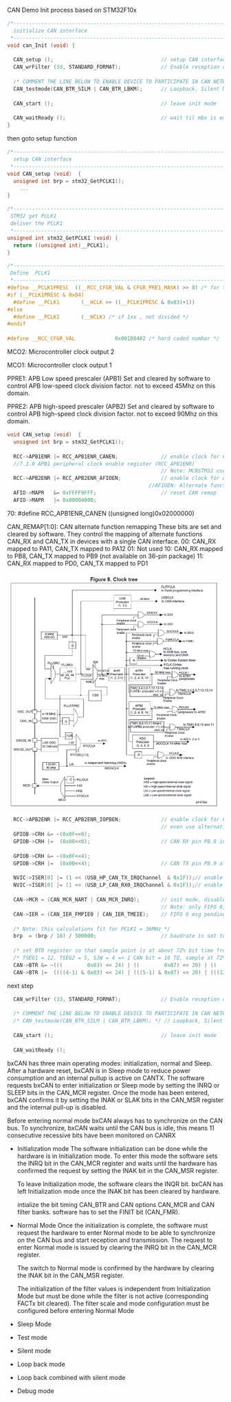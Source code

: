 CAN Demo Init process based on STM32F10x

```c
/*----------------------------------------------------------------------------
  initialize CAN interface
 *----------------------------------------------------------------------------*/
void can_Init (void) {

  CAN_setup ();                                   // setup CAN interface
  CAN_wrFilter (33, STANDARD_FORMAT);             // Enable reception of messages

  /* COMMENT THE LINE BELOW TO ENABLE DEVICE TO PARTICIPATE IN CAN NETWORK   */
  CAN_testmode(CAN_BTR_SILM | CAN_BTR_LBKM);      // Loopback, Silent Mode (self-test)

  CAN_start ();                                   // leave init mode

  CAN_waitReady ();                               // wait til mbx is empty
}

```

then goto setup function

```c
/*----------------------------------------------------------------------------
  setup CAN interface
 *----------------------------------------------------------------------------*/
void CAN_setup (void)  {
  unsigned int brp = stm32_GetPCLK1();
    ...
}
```

```c
/*----------------------------------------------------------------------------
 STM32 get PCLK1
 deliver the PCLK1
 *----------------------------------------------------------------------------*/
unsigned int stm32_GetPCLK1 (void) {
  return ((unsigned int)__PCLK1);
}
```

```c
/*----------------------------------------------------------------------------
 Define  PCLK1
 *----------------------------------------------------------------------------*/
#define __PCLK1PRESC  ((__RCC_CFGR_VAL & CFGR_PRE1_MASK) >> 8) /* for the stm32f10x series */
#if (__PCLK1PRESC & 0x04)
  #define __PCLK1       (__HCLK >> ((__PCLK1PRESC & 0x03)+1))
#else
  #define __PCLK1       (__HCLK) /* if 1xx , not divided */
#endif

#define __RCC_CFGR_VAL             0x001D8402 /* hard coded number */
```

MCO2: Microcontroller clock output 2

MCO1: Microcontroller clock output 1

PPRE1: APB Low speed prescaler (APB1) Set and cleared by software to control APB low-speed clock division factor. not to exceed 45Mhz on this domain.

PPRE2: APB high-speed prescaler (APB2) Set and cleared by software to control APB high-speed clock division factor. not to exceed 90Mhz on this domain.

```c
void CAN_setup (void)  {
  unsigned int brp = stm32_GetPCLK1();

  RCC->APB1ENR |= RCC_APB1ENR_CANEN;              // enable clock for CAN
  //7.3.8 APB1 peripheral clock enable register (RCC_APB1ENR)
                                                  // Note: MCBSTM32 uses PB8 and PB9 for CAN
  RCC->APB2ENR |= RCC_APB2ENR_AFIOEN;             // enable clock for Alternate Function
    										  //AFIOEN: Alternate function IO clock enable
  AFIO->MAPR   &= 0xFFFF9FFF;                     // reset CAN remap
  AFIO->MAPR   |= 0x00004000;    
```

   

70: #define RCC_APB1ENR_CANEN     ((unsigned long)0x02000000)

CAN_REMAP[1:0]: CAN alternate function remapping
These bits are set and cleared by software. They control the mapping of alternate functions
CAN_RX and CAN_TX in devices with a single CAN interface.
00: CAN_RX mapped to PA11, CAN_TX mapped to PA12
01: Not used
10: CAN_RX mapped to PB8, CAN_TX mapped to PB9 (not available on 36-pin package)
11: CAN_RX mapped to PD0, CAN_TX mapped to PD1

![clock tree](./clock_tree.png)

```c
  RCC->APB2ENR |= RCC_APB2ENR_IOPBEN;             // enable clock for GPIO B
                                                  // even use alternative function it is necessary.
  GPIOB->CRH &= ~(0x0F<<0);
  GPIOB->CRH |=  (0x08<<0);                       // CAN RX pin PB.8 input push pull 
  
  GPIOB->CRH &= ~(0x0F<<4);
  GPIOB->CRH |=  (0x0B<<4);                       // CAN TX pin PB.9 alternate output push pull 

  NVIC->ISER[0] |= (1 << (USB_HP_CAN_TX_IRQChannel  & 0x1F));// enable interrupt
  NVIC->ISER[0] |= (1 << (USB_LP_CAN_RX0_IRQChannel & 0x1F));// enable interrupt

  CAN->MCR = (CAN_MCR_NART | CAN_MCR_INRQ);       // init mode, disable auto. retransmission
                                                  // Note: only FIFO 0, transmit mailbox 0 used
  CAN->IER = (CAN_IER_FMPIE0 | CAN_IER_TMEIE);    // FIFO 0 msg pending, Transmit mbx empty

  /* Note: this calculations fit for PCLK1 = 36MHz */
  brp  = (brp / 18) / 500000;                     // baudrate is set to 500k bit/s
                                                                          
  /* set BTR register so that sample point is at about 72% bit time from bit start */
  /* TSEG1 = 12, TSEG2 = 5, SJW = 4 => 1 CAN bit = 18 TQ, sample at 72%    */
  CAN->BTR &= ~(((        0x03) << 24) | ((        0x07) << 20) | ((         0x0F) << 16) | (          0x1FF)); 
  CAN->BTR |=  ((((4-1) & 0x03) << 24) | (((5-1) & 0x07) << 20) | (((12-1) & 0x0F) << 16) | ((brp-1) & 0x1FF));
```

next step 

```c
  CAN_wrFilter (33, STANDARD_FORMAT);             // Enable reception of messages

  /* COMMENT THE LINE BELOW TO ENABLE DEVICE TO PARTICIPATE IN CAN NETWORK   */
  /* CAN_testmode(CAN_BTR_SILM | CAN_BTR_LBKM); */ // Loopback, Silent Mode (self-test)

  CAN_start ();                                   // leave init mode

  CAN_waitReady ();    
```

bxCAN has three main operating modes: initialization, normal and Sleep. After a
hardware reset, bxCAN is in Sleep mode to reduce power consumption and an internal pullup is active on CANTX. The software requests bxCAN to enter initialization or Sleep mode by setting the INRQ or SLEEP bits in the CAN_MCR register. Once the mode has been entered, bxCAN confirms it by setting the INAK or SLAK bits in the CAN_MSR register and the internal pull-up is disabled.

Before entering normal mode bxCAN always has to synchronize on the CAN bus.
To synchronize, bxCAN waits until the CAN bus is idle, this means 11 consecutive recessive bits have been monitored on CANRX

- Initialization mode
  The software initialization can be done while the hardware is in Initialization mode. To enter this mode the software sets the INRQ bit in the CAN_MCR register and waits until the hardware has confirmed the request by setting the INAK bit in the CAN_MSR register.

  To leave Initialization mode, the software clears the INQR bit. bxCAN has left Initialization mode once the INAK bit has been cleared by hardware.

  intialize the bit timing CAN_BTR and CAN options CAN_MCR and CAN filter banks. software has to set the FINIT bit (CAN_FMR).

- Normal Mode
  Once the initialization is complete, the software must request the hardware to enter Normal mode to be able to synchronize on the CAN bus and start reception and transmission. The request to enter Normal mode is issued by clearing the INRQ bit in the CAN_MCR register.

  The switch to Normal mode is confirmed by the hardware by clearing the INAK bit in the CAN_MSR register.

  The initialization of the filter values is independent from Initialization Mode but must be done while the filter is not active (corresponding FACTx bit cleared). The filter scale and mode configuration must be configured before entering Normal Mode

- Sleep Mode

- Test mode

- Silent mode

- Loop back mode

- Loop back combined with silent mode

- Debug mode

